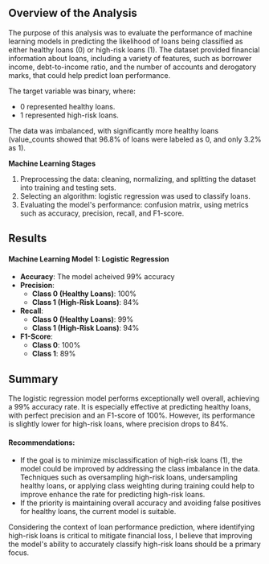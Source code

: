 ## Overview of the Analysis

The purpose of this analysis was to evaluate the performance of machine learning models in predicting the likelihood of loans being classified as either healthy loans (0) or high-risk loans (1). The dataset provided financial information about loans, including a variety of features, such as borrower income, debt-to-income ratio, and the number of accounts and derogatory marks, that could help predict loan performance.

The target variable was binary, where:

* 0 represented healthy loans.
* 1 represented high-risk loans.

The data was imbalanced, with significantly more healthy loans (value_counts showed that 96.8% of loans were labeled as 0, and only 3.2% as 1).

**Machine Learning Stages**

1. Preprocessing the data: cleaning, normalizing, and splitting the dataset into training and testing sets.
2. Selecting an algorithm: logistic regression was used to classify loans.
3. Evaluating the model's performance: confusion matrix, using metrics such as accuracy, precision, recall, and F1-score.

## Results

#### Machine Learning Model 1: Logistic Regression

* **Accuracy**: The model acheived 99% accuracy
* **Precision**:
  * **Class 0 (Healthy Loans)**: 100%
  * **Class 1 (High-Risk Loans)**: 84%
* **Recall**:
  * **Class 0 (Healthy Loans)**: 99%
  * **Class 1 (High-Risk Loans)**: 94%
* **F1-Score**:
  * **Class 0**: 100%
  * **Class 1**: 89%

## Summary
The logistic regression model performs exceptionally well overall, achieving a 99% accuracy rate. It is especially effective at predicting healthy loans, with perfect precision and an F1-score of 100%. However, its performance is slightly lower for high-risk loans, where precision drops to 84%.

#### Recommendations:
* If the goal is to minimize misclassification of high-risk loans (1), the model could be improved by addressing the class imbalance in the data. Techniques such as oversampling high-risk loans, undersampling healthy loans, or applying class weighting during training could help to improve enhance the rate for predicting high-risk loans.
* If the priority is maintaining overall accuracy and avoiding false positives for healthy loans, the current model is suitable.

Considering the context of loan performance prediction, where identifying high-risk loans is critical to mitigate financial loss, I believe that improving the model's ability to accurately classify high-risk loans should be a primary focus.
